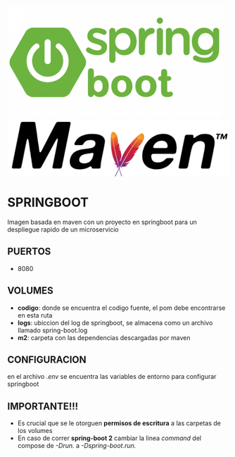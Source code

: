 ![alt text](img/springboot.png)
![alt text](img/maven.png)

# SPRINGBOOT

Imagen basada en maven con un proyecto en springboot para un despliegue rapido de un microservicio 


## PUERTOS
	
*   8080


## VOLUMES

*  **codigo**: donde se encuentra el codigo fuente, el pom debe encontrarse en esta ruta
*	**logs**: ubiccion del log de springboot, se almacena como un archivo llamado spring-boot.log
*	**m2**: carpeta con las dependencias descargadas por maven


## CONFIGURACION
en el archivo *.env* se encuentra las variables de entorno para configurar springboot


## IMPORTANTE!!!

* Es crucial que se le otorguen **permisos de escritura** a las carpetas de los volumes	
* En caso de correr **spring-boot 2** cambiar la linea *command* del compose de *-Drun.* a *-Dspring-boot.run.*
